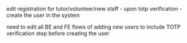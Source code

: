 edit registration for tutor/volunteer/new staff - upon totp verification - create the user in the system

need to edit all BE and FE flows of adding new users to include TOTP verification step before creating the user